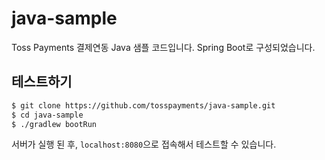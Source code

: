 # java-sample

Toss Payments 결제연동 Java 샘플 코드입니다. Spring Boot로 구성되었습니다.

## 테스트하기

```sh
$ git clone https://github.com/tosspayments/java-sample.git
$ cd java-sample
$ ./gradlew bootRun
```

서버가 실행 된 후, `localhost:8080`으로 접속해서 테스트할 수 있습니다.
